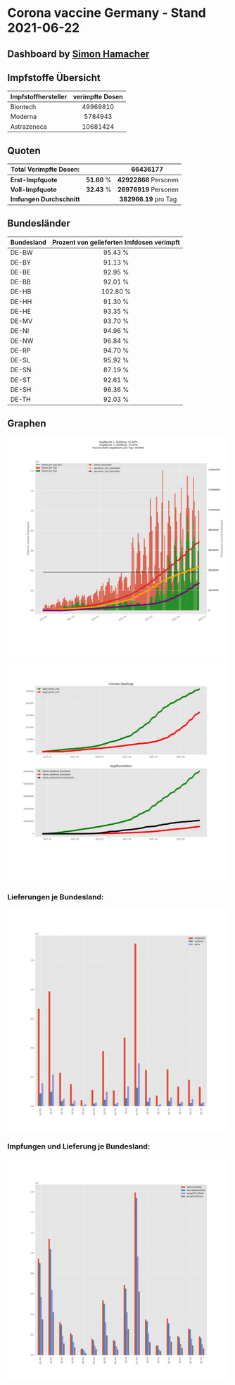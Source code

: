 # Corona vaccine Germany - Stand 2021-06-22
## Dashboard by [Simon Hamacher](https://www.shamacher.eu)
## Impfstoffe Übersicht
**Impfstoffhersteller** | **verimpfte Dosen**
-------- | :--------:
Biontech | 49969810
Moderna | 5784943
Astrazeneca | 10681424


## Quoten
**Total Verimpfte Dosen:** | |66436177&nbsp;
-------- | :--------:| :--------:
**Erst-Impfquote** | **51.60** %| **42922868** Personen
**Voll-Impfquote** | **32.43** %| **26976919** Personen
**Imfungen Durchschnitt** | |**382966.19** pro Tag 
## Bundesländer
**Bundesland** | **Prozent von gelieferten Imfdosen verimpft**
-------- | :--------:
DE-BW | 95.43 %
DE-BY | 91.13 %
DE-BE | 92.95 %
DE-BB | 92.01 %
DE-HB | 102.80 %
DE-HH | 91.30 %
DE-HE | 93.35 %
DE-MV | 93.70 %
DE-NI | 94.96 %
DE-NW | 96.84 %
DE-RP | 94.70 %
DE-SL | 95.92 %
DE-SN | 87.19 %
DE-ST | 92.61 %
DE-SH | 96.36 %
DE-TH | 92.03 %
## Graphen
<img src="Impfungen-Corona-01.jpg" alt="Impf Übersicht" title="Impf Übersicht" />
<img src="Impfungen-Corona-02.jpg" alt="Impfquote" title="Impf Übersicht" />

### Lieferungen je Bundesland:
<img src="Impfungen-Corona-04.jpg" alt="Impfungen in den Bundesländern" title="Impfungen in den Bundesländern" />

### Impfungen und Lieferung je Bundesland:
<img src="Impfungen-Corona-05.jpg" alt="Impfungen in den Bundesländern" title="Impfungen in den Bundesländern" />

